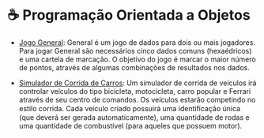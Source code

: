 # 	:coffee: Programação Orientada a Objetos

* [Jogo General](https://github.com/keikomori/): General é um jogo de dados para dois ou mais jogadores. Para jogar General são necessários cinco dados comuns (hexaédricos) e uma cartela de marcação. O objetivo do jogo é marcar o maior número de pontos, através de algumas combinações de resultados nos dados.

* [Simulador de Corrida de Carros](https://github.com/keikomori/): Um simulador de corrida de veículos irá controlar veículos do tipo bicicleta, motocicleta, carro popular e Ferrari através de seu centro de comandos. Os veículos estarão competindo no estilo corrida. Cada veículo criado possuirá uma identiﬁcação única (que deverá ser gerada automaticamente), uma quantidade de rodas e uma quantidade de combustível (para aqueles que possuem motor).
